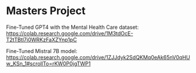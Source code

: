 # Masters Project

Fine-Tuned GPT4 with the Mental Health Care dataset: https://colab.research.google.com/drive/1M3tdOcE-T2tTBtl7i0WRKzFaXZYnp1pC

Fine-Tuned Mistral 7B model: https://colab.research.google.com/drive/1ZJJdyk2SdQKMq0eAk65nV0qHUw_KSn_1#scrollTo=rKW0P0jgTWP1